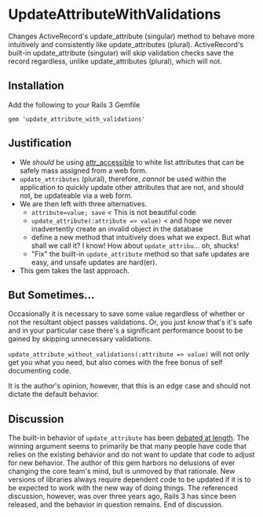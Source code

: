 UpdateAttributeWithValidations
==============================

Changes ActiveRecord's update_attribute (singular) method to behave more intuitively and consistently like
update_attributes (plural). ActiveRecord's built-in update_attribute (singular) will skip validation checks
save the record regardless, unlike update_attributes (plural), which will not.

Installation
------------

Add the following to your Rails 3 Gemfile

`gem 'update_attribute_with_validations'`

Justification
-------------

* We *should* be using [attr_accessible](http://api.rubyonrails.org/classes/ActiveModel/MassAssignmentSecurity/ClassMethods.html#method-i-attr_accessible)
  to white list attributes that can be safely mass assigned from a web form.
* `update_attributes` (plural), therefore, *cannot* be used within the application to quickly update other attributes
  that are not, and should not, be updateable via a web form.
* We are then left with three alternatives.
  * `attribute=value; save`  < This is not beautiful code. 
  * `update_attribute(:attribute => value)` < and hope we never inadvertently create an invalid object in the database
  * define a new method that intuitively does what we expect. But what shall we call it? I know! How about `update_attribu`... oh, shucks!
  * "Fix" the built-in `update_attribute` method so that safe updates are easy, and unsafe updates are hard(er).
* This gem takes the last approach.

But Sometimes...
----------------

Occasionally it is necessary to save some value regardless of whether or not the resultant object passes
validations. Or, you just *know* that's it's safe and in your particular case there's a significant performance
boost to be gained by skipping unnecessary validations.  

`update_attribute_without_validations(:attribute => value)` will not only get you what you need, but also comes
with the free bonus of self documenting code.

It is the author's opinion, however, that this is an edge case and should not dictate the default behavior.

Discussion
----------

The built-in behavior of `update_attribute` has been [debated at length](http://groups.google.com/group/rubyonrails-core/browse_thread/thread/e9e9763e96af7175?hl=en&pli=1).
The winning argument seems to primarily be that many people have code that relies on the existing behavior and do not
want to update that code to adjust for new behavior. The author of this gem harbors no delusions of ever changing the
core team's mind, but is unmoved by that rationale. New versions of libraries always require dependent code to be updated
if it is to be expected to work with the new way of doing things. The referenced discussion, however, was over three
years ago, Rails 3 has since been released, and the behavior in question remains.  End of discussion.